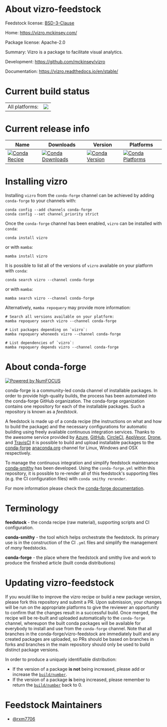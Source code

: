 About vizro-feedstock
=====================

Feedstock license: [BSD-3-Clause](https://github.com/conda-forge/vizro-feedstock/blob/main/LICENSE.txt)

Home: https://vizro.mckinsey.com/

Package license: Apache-2.0

Summary: Vizro is a package to facilitate visual analytics.

Development: https://github.com/mckinsey/vizro

Documentation: https://vizro.readthedocs.io/en/stable/

Current build status
====================


<table><tr><td>All platforms:</td>
    <td>
      <a href="https://dev.azure.com/conda-forge/feedstock-builds/_build/latest?definitionId=20509&branchName=main">
        <img src="https://dev.azure.com/conda-forge/feedstock-builds/_apis/build/status/vizro-feedstock?branchName=main">
      </a>
    </td>
  </tr>
</table>

Current release info
====================

| Name | Downloads | Version | Platforms |
| --- | --- | --- | --- |
| [![Conda Recipe](https://img.shields.io/badge/recipe-vizro-green.svg)](https://anaconda.org/conda-forge/vizro) | [![Conda Downloads](https://img.shields.io/conda/dn/conda-forge/vizro.svg)](https://anaconda.org/conda-forge/vizro) | [![Conda Version](https://img.shields.io/conda/vn/conda-forge/vizro.svg)](https://anaconda.org/conda-forge/vizro) | [![Conda Platforms](https://img.shields.io/conda/pn/conda-forge/vizro.svg)](https://anaconda.org/conda-forge/vizro) |

Installing vizro
================

Installing `vizro` from the `conda-forge` channel can be achieved by adding `conda-forge` to your channels with:

```
conda config --add channels conda-forge
conda config --set channel_priority strict
```

Once the `conda-forge` channel has been enabled, `vizro` can be installed with `conda`:

```
conda install vizro
```

or with `mamba`:

```
mamba install vizro
```

It is possible to list all of the versions of `vizro` available on your platform with `conda`:

```
conda search vizro --channel conda-forge
```

or with `mamba`:

```
mamba search vizro --channel conda-forge
```

Alternatively, `mamba repoquery` may provide more information:

```
# Search all versions available on your platform:
mamba repoquery search vizro --channel conda-forge

# List packages depending on `vizro`:
mamba repoquery whoneeds vizro --channel conda-forge

# List dependencies of `vizro`:
mamba repoquery depends vizro --channel conda-forge
```


About conda-forge
=================

[![Powered by
NumFOCUS](https://img.shields.io/badge/powered%20by-NumFOCUS-orange.svg?style=flat&colorA=E1523D&colorB=007D8A)](https://numfocus.org)

conda-forge is a community-led conda channel of installable packages.
In order to provide high-quality builds, the process has been automated into the
conda-forge GitHub organization. The conda-forge organization contains one repository
for each of the installable packages. Such a repository is known as a *feedstock*.

A feedstock is made up of a conda recipe (the instructions on what and how to build
the package) and the necessary configurations for automatic building using freely
available continuous integration services. Thanks to the awesome service provided by
[Azure](https://azure.microsoft.com/en-us/services/devops/), [GitHub](https://github.com/),
[CircleCI](https://circleci.com/), [AppVeyor](https://www.appveyor.com/),
[Drone](https://cloud.drone.io/welcome), and [TravisCI](https://travis-ci.com/)
it is possible to build and upload installable packages to the
[conda-forge](https://anaconda.org/conda-forge) [anaconda.org](https://anaconda.org/)
channel for Linux, Windows and OSX respectively.

To manage the continuous integration and simplify feedstock maintenance
[conda-smithy](https://github.com/conda-forge/conda-smithy) has been developed.
Using the ``conda-forge.yml`` within this repository, it is possible to re-render all of
this feedstock's supporting files (e.g. the CI configuration files) with ``conda smithy rerender``.

For more information please check the [conda-forge documentation](https://conda-forge.org/docs/).

Terminology
===========

**feedstock** - the conda recipe (raw material), supporting scripts and CI configuration.

**conda-smithy** - the tool which helps orchestrate the feedstock.
                   Its primary use is in the construction of the CI ``.yml`` files
                   and simplify the management of *many* feedstocks.

**conda-forge** - the place where the feedstock and smithy live and work to
                  produce the finished article (built conda distributions)


Updating vizro-feedstock
========================

If you would like to improve the vizro recipe or build a new
package version, please fork this repository and submit a PR. Upon submission,
your changes will be run on the appropriate platforms to give the reviewer an
opportunity to confirm that the changes result in a successful build. Once
merged, the recipe will be re-built and uploaded automatically to the
`conda-forge` channel, whereupon the built conda packages will be available for
everybody to install and use from the `conda-forge` channel.
Note that all branches in the conda-forge/vizro-feedstock are
immediately built and any created packages are uploaded, so PRs should be based
on branches in forks and branches in the main repository should only be used to
build distinct package versions.

In order to produce a uniquely identifiable distribution:
 * If the version of a package **is not** being increased, please add or increase
   the [``build/number``](https://docs.conda.io/projects/conda-build/en/latest/resources/define-metadata.html#build-number-and-string).
 * If the version of a package **is** being increased, please remember to return
   the [``build/number``](https://docs.conda.io/projects/conda-build/en/latest/resources/define-metadata.html#build-number-and-string)
   back to 0.

Feedstock Maintainers
=====================

* [@rxm7706](https://github.com/rxm7706/)

